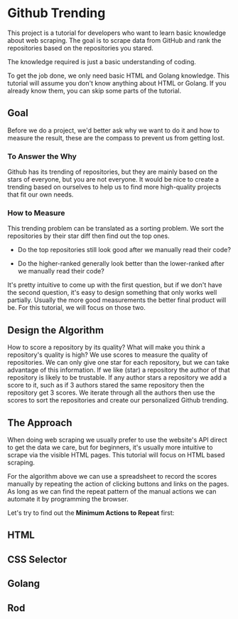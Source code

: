 # Github Trending

This project is a tutorial for developers who want to learn basic knowledge about web scraping.
The goal is to scrape data from GitHub and rank the repositories based on the repositories you stared.

The knowledge required is just a basic understanding of coding.

To get the job done, we only need basic HTML and Golang knowledge.
This tutorial will assume you don't know anything about HTML or Golang.
If you already know them, you can skip some parts of the tutorial.

## Goal

Before we do a project, we'd better ask why we want to do it and how to measure the result, these are the compass to prevent us from getting lost.

### To Answer the Why

Github has its trending of repositories, but they are mainly based on the stars of everyone, but you are not everyone.
It would be nice to create a trending based on ourselves to help us to find more high-quality projects that fit our own needs.

### How to Measure

This trending problem can be translated as a sorting problem. We sort the repositories by their star diff then find out the top ones.

- Do the top repositories still look good after we manually read their code?

- Do the higher-ranked generally look better than the lower-ranked after we manually read their code?

It's pretty intuitive to come up with the first question, but if we don't have the second question, it's easy to design something that only works well partially.
Usually the more good measurements the better final product will be. For this tutorial, we will focus on those two.

## Design the Algorithm

How to score a repository by its quality? What will make you think a repository's quality is high?
We use scores to measure the quality of repositories. We can only give one star for each repository, but we can take advantage of this information. If we like (star) a repository the author of that repository is likely to be trustable. If any author stars a repository we add a score to it, such as if 3 authors stared the same repository then the repository get 3 scores. We iterate through all the authors then use the scores to sort the repositories and create our personalized Github trending.

## The Approach

When doing web scraping we usually prefer to use the website's API direct to get the data we care,
but for beginners, it's usually more intuitive to scrape via the visible HTML pages. This tutorial will focus on HTML based scraping.

For the algorithm above we can use a spreadsheet to record the scores manually by repeating the action of clicking buttons and links on the pages. As long as we can find the repeat pattern of the manual actions we can automate it by programming the browser.

Let's try to find out the **Minimum Actions to Repeat** first:

## HTML

## CSS Selector

## Golang

## Rod

